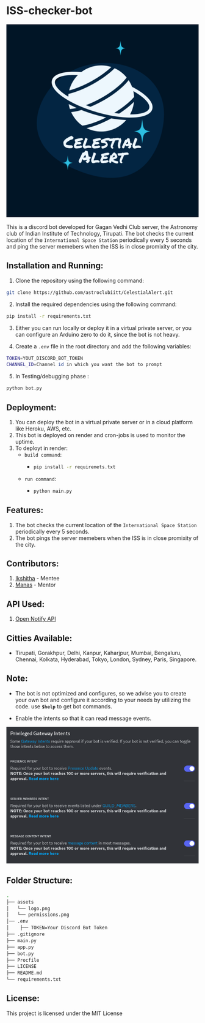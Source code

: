 # ISS-checker-bot

![Logo](https://raw.githubusercontent.com/astroclubiitt/CelestialAlert/main/assets/logo.png)

This is a discord bot developed for Gagan Vedhi Club server, the Astronomy club of Indian Institute of Technology, Tirupati. The bot checks the current location of the `International Space Station` periodically every 5 seconds and ping the server memebers when the ISS is in close promixity of the city.

## Installation and Running:

1. Clone the repository using the following command:

```bash
git clone https://github.com/astroclubiitt/CelestialAlert.git
```

2. Install the required dependencies using the following command:

```bash
pip install -r requirements.txt
```

3. Either you can run locally or deploy it in a virtual private server, or you can configure an Arduino zero to do it, since the bot is not heavy.

4. Create a `.env` file in the root directory and add the following variables:

```bash
TOKEN=YOUT_DISCORD_BOT_TOKEN
CHANNEL_ID=Channel id in which you want the bot to prompt
```

5. In Testing/debugging phase :

```bash
python bot.py
```

## Deployment:

1. You can deploy the bot in a virtual private server or in a cloud platform like Heroku, AWS, etc.
2. This bot is deployed on render and cron-jobs is used to monitor the uptime.
3. To deployt in render:
   - `build command`:
     - ```bash
       pip install -r requiremets.txt
       ```
   - `run command`:
     - ```bash
       python main.py
       ```

## Features:

1. The bot checks the current location of the `International Space Station` periodically every 5 seconds.
2. The bot pings the server memebers when the ISS is in close promixity of the city.

## Contributors:

1. [Ikshitha](https://github.com/Ikshitha1004) - Mentee
2. [Manas](https://github.com/scienmanas) - Mentor

## API Used:

1. [Open Notify API](http://open-notify.org/Open-Notify-API/)

## Citties Available:
 
-  Tirupati, Gorakhpur, Delhi, Kanpur, Kaharjpur, Mumbai, Bengaluru, Chennai, Kolkata, Hyderabad, Tokyo, London, Sydney, Paris, Singapore.

## Note: 

- The bot is not optimized and configures, so we advise you to create your own bot and configure it according to your needs by utilizing the code. use **`$help`** to get bot commands.

- Enable the intents so that it can read message events.

![Permissions](https://raw.githubusercontent.com/astroclubiitt/CelestialAlert/main/assets/permissions.png)

## Folder Structure:

```bash
.
├── assets
│   └── logo.png
│   └── permissions.png
│── .env
│    ├── TOKEN=Your Discord Bot Token
├── .gitignore
├── main.py
├── app.py 
├── bot.py
├── Procfile
├── LICENSE
├── README.md
└── requirements.txt
```

## License:

This project is licensed under the MIT License
